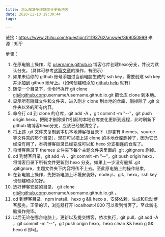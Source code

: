 ```yaml
---
title: 怎么解决多终端同步更新博客
date: 2020-11-10 19:30:44
tags:

---
```



链接：https://www.zhihu.com/question/21193762/answer/369050999
来源：知乎

步骤：

1. 在原电脑上操作，给 [username.github.io](https://link.zhihu.com/?target=http%3A//username.github.io) 博客仓库创建hexo分支，并设为默认分支。（具体可参考[这篇文章](https://link.zhihu.com/?target=https%3A//www.jianshu.com/p/0b1fccce74e0)的操作，有图示）
2. 如果未给你的 github 账号添加过当前电脑生成的 ssh key，需要创建 ssh key 并添加到 github 账号上。（如何创建和添加 [github help](https://link.zhihu.com/?target=https%3A//help.github.com/articles/connecting-to-github-with-ssh/) 就有）
3. 随便一个目录下，命令行执行 git clone git@github.com:username/username.github.io.git 把仓库 clone 到本地。
4. 显示所有隐藏文件和文件夹，进入刚才 clone 到本地的仓库，删掉除了 .git 文件夹以外的所有内容。
5. 命令行 cd 到 clone 的仓库，git add -A ，git commit -m "--"，git push origin hexo，把刚才删除操作引起的本地仓库变化更新到远程，此时刷新下 github 端博客hexo分支，应该已经被清空了。
6. 将上述 .git 文件夹复制到本机本地博客根目录下（即含有 themes、source 等文件夹的那个目录），现在可以把上述 clone 的本地仓库删掉了，因为它已经没有用了，本机博客目录已经变成可以和 hexo 分支相连的仓库了。
7. 将博客目录下 themes 文件夹下每个主题文件夹里面的 .git .gitignore 删掉。
8.  cd 到博客目录，git add -A ，git commit -m "--"，git push origin hexo，将博客目录下所有文件更新到 hexo 分支。如果上一步没有删掉 .git .gitignore，主题文件夹下内容将传不上去。至此原电脑上的操作结束。
9. 在新电脑上操作，先把新电脑上环境安装好，node.js、git、hexo，ssh key 也创建和添加好。
10. 选好博客安装的目录， git clone git@github.com:username/username.github.io.git 。
11. cd 到博客目录，npm install、hexo g && hexo s，安装依赖，生成和启动博客服务。正常的话，浏览器打开 localhost:4000 可以看到博客了。至此新电脑操作完毕。
12. 以后无论在哪台电脑上，更新以及提交博客，依次执行，git pull，git add -A ，git commit -m "--"，git push origin hexo，hexo clean && hexo g && hexo d 即可。

